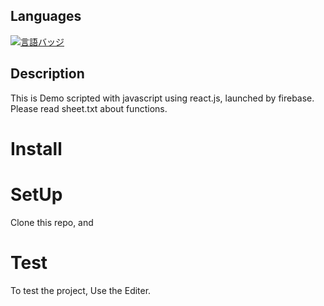 ## Languages
[![言語バッジ](https://img.shields.io/badge/-react-4285F4.svg?logo=react&style=flat-square&logoColor=white)]([[https://www.djangoproject.com](https://workspace.google.com/intl/ja/products/apps-script/)]([https://www.python.org](https://workspace.google.com/intl/ja/products/apps-script/)))
## Description
This is Demo scripted with javascript using react.js, launched by firebase.
Please read sheet.txt about functions.
# Install

# SetUp
Clone this repo, and 
# Test
To test the project, Use the Editer.
